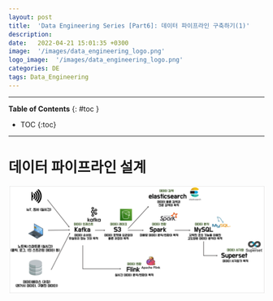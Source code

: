 ```yaml
---
layout: post
title:  'Data Engineering Series [Part6]: 데이터 파이프라인 구축하기(1)'
description: 
date:   2022-04-21 15:01:35 +0300
image:  '/images/data_engineering_logo.png'
logo_image:  '/images/data_engineering_logo.png'
categories: DE
tags: Data_Engineering
---
```

---

**Table of Contents**
{: #toc }
*  TOC
{:toc}

---

# 데이터 파이프라인 설계

![](/images/data_engineering_0.png)